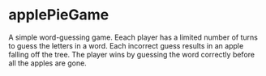# applePieGame
A simple word-guessing game. Eeach player has a limited number of turns to guess the letters in a word. Each incorrect guess results in an apple falling off the tree. The player wins by guessing the word correctly before all the apples are gone.

